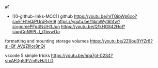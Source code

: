 
#1 
- [[0-github-links-MOC]]
github
https://youtu.be/hrTQipWp6co?si=E1H1eQjPUrdRyHI8
https://youtu.be/1ibmWyt8hfw?si=gomePFp4NslH3Jun
https://youtu.be/Q1kHG842HoI?si=pCnN9PLJ_iTbvwOu


formatting and mounting storage volumes
https://youtu.be/2Z6ouBYfZr8?si=Bf_AVqZIlIor8nQi

vscode 5 simple tricks
https://youtu.be/hpa7gl-02S4?si=AFDg5tPZm9zHJLLD

